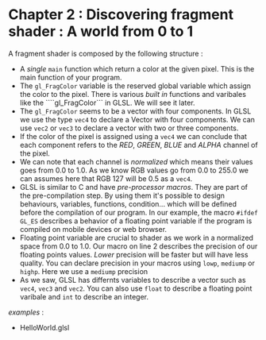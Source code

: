 # Chapter 2 : Discovering fragment shader : A world from 0 to 1

A fragment shader is composed by the following structure :
* A *single* ```main``` function which return a color at the given pixel. This is the main function of your program.
* The ```gl_FragColor``` variable is the reserved global variable which assign the color to the pixel. There is various _built in_ functions and varibales like the ````gl_FragColor``` in GLSL. We will see it later.
* The ```gl_FragColor``` seems to be a vector with four components. In GLSL we use the type ```vec4``` to declare a Vector with four components. We can use ```vec2``` or ```vec3``` to declare a vector with two or three components.
* If the color of the pixel is assigned using a ```vec4``` we can conclude that each component refers to the *RED*, *GREEN*, *BLUE* and *ALPHA* channel of the pixel.
* We can note that each channel is *normalized* which means their values goes from 0.0 to 1.0. As we know RGB values go from 0.0 to 255.0 we can assumes here that RGB 127 will be 0.5 as a ```vec4```.
* GLSL is similar to C and have *pre-processor macros*. They are part of the pre-compilation step. By using them it's possible to design behaviours, variables, functions, condition... which will be defined before the compilation of our program. In our example, the macro ```#ifdef GL_ES``` describes a behavior of a floating point variable if the program is compiled on mobile devices or web browser.
* Floating point variable are crucial to shader as we work in a normalized space from 0.0 to 1.0. Our macro on line 2 describes the precision of our floating points values. _Lower_ precision will be faster but will have less quality. You can declare precision in your macros using ```lowp```, ```mediump``` or ```highp```. Here we use a ```mediump``` precision
* As we saw, GLSL has differnts variables to describe a vector such as ```vec4```, ```vec3``` and ```vec2```. You can also use ```float``` to describe a floating point varibale and ```int``` to describe an integer.

_examples_ :
* HelloWorld.glsl
